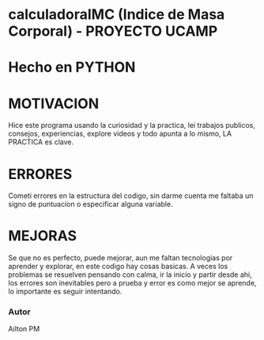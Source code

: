 # calculadoraIMC (Indice de Masa Corporal) - PROYECTO UCAMP
  # Hecho en PYTHON
# MOTIVACION
Hice este programa usando la curiosidad y la practica, lei trabajos publicos, consejos, experiencias, explore videos y todo apunta a lo mismo, LA PRACTICA es clave. 
# ERRORES
Cometi errores en la estructura del codigo, sin darme cuenta me faltaba un signo de puntuacion o especificar alguna variable.
# MEJORAS
Se que no es perfecto, puede mejorar, aun me faltan tecnologias por aprender y explorar, en este codigo hay cosas basicas.
A veces los problemas se resuelven pensando con calma, ir la inicio y partir desde ahi, los errores son inevitables pero a prueba y error es como mejor se aprende, lo importante es seguir intentando.

### Autor 

Ailton PM
